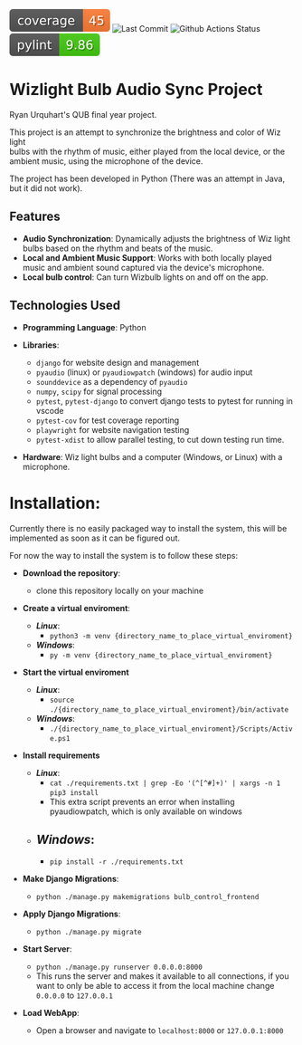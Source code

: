 ![Code Coverage](https://raw.githubusercontent.com/RyanMcClean/wizlight-music-sync/badges/coverage.svg?raw=true)
![Last Commit](https://img.shields.io/github/last-commit/RyanMcClean/wizlight-music-sync)
![Github Actions Status](https://img.shields.io/github/actions/workflow/status/RyanMcClean/wizlight-music-sync/django.yml)
![PyLint Score](https://raw.githubusercontent.com/RyanMcClean/wizlight-music-sync/badges/pylint.svg?raw=true)

# Wizlight Bulb Audio Sync Project

Ryan Urquhart's QUB final year project.

This project is an attempt to synchronize the brightness and color of Wiz
light  
bulbs with the rhythm of music, either played from the local device, or the  
ambient music, using the microphone of the device.

The project has been developed in Python (There was an attempt in Java, but it
did not work).

## Features

-   **Audio Synchronization**: Dynamically adjusts the brightness of Wiz light
    bulbs based on the rhythm and beats of the music.
-   **Local and Ambient Music Support**: Works with both locally played music
    and ambient sound captured via the device's microphone.
-   **Local bulb control**: Can turn Wizbulb lights on and off on the app.

## Technologies Used

-   **Programming Language**: Python

-   **Libraries**:

    -   `django` for website design and management
    -   `pyaudio` (linux) or `pyaudiowpatch` (windows) for audio input
    -   `sounddevice` as a dependency of `pyaudio`
    -   `numpy`, `scipy` for signal processing
    -   `pytest`, `pytest-django` to convert django tests to pytest for running
        in vscode
    -   `pytest-cov` for test coverage reporting
    -   `playwright` for website navigation testing
    -   `pytest-xdist` to allow parallel testing, to cut down testing run time.

-   **Hardware**: Wiz light bulbs and a computer (Windows, or Linux) with a
    microphone.

# Installation:

Currently there is no easily packaged way to install the system, this will be
implemented as soon as it can be figured out.

For now the way to install the system is to follow these steps:

-   **Download the repository**:

    -   clone this repository locally on your machine

-   **Create a virtual enviroment**:

    -   **_Linux_**:
        -   `python3 -m venv {directory_name_to_place_virtual_enviroment}`
    -   **_Windows_**:
        -   `py -m venv {directory_name_to_place_virtual_enviroment}`

-   **Start the virtual enviroment**

    -   **_Linux_**:
        -   `source ./{directory_name_to_place_virtual_enviroment}/bin/activate`
    -   **_Windows_**:
        -   `./{directory_name_to_place_virtual_enviroment}/Scripts/Active.ps1`

-   **Install requirements**

    -   **_Linux_**:
        -   `cat ./requirements.txt | grep -Eo '(^[^#]+)' | xargs -n 1 pip3 install`
        -   This extra script prevents an error when installing pyaudiowpatch,
            which is only available on windows
    -   ## **_Windows_**:
        -   `pip install -r ./requirements.txt`

-   **Make Django Migrations**:

    -   `python ./manage.py makemigrations bulb_control_frontend`

-   **Apply Django Migrations**:

    -   `python ./manage.py migrate`

-   **Start Server**:

    -   `python ./manage.py runserver 0.0.0.0:8000`
    -   This runs the server and makes it available to all connections, if you
        want to only be able to access it from the local machine change
        `0.0.0.0` to `127.0.0.1`

-   **Load WebApp**:
    -   Open a browser and navigate to `localhost:8000` or `127.0.0.1:8000`
